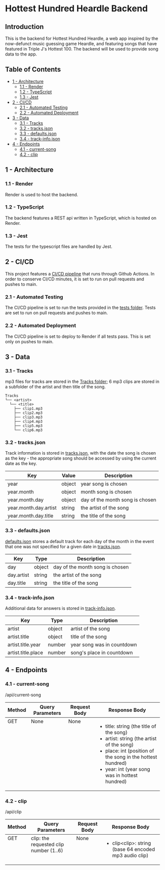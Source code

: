 # Hottest Hundred Heardle Backend

## Introduction

This is the backend for Hottest Hundred Heardle, a web app inspired by the now-defunct music guessing game Heardle, and featuring songs that have featured in Triple J's Hottest 100. The backend will be used to provide song data to the app.

## Table of Contents
- [1 - Architecture](#1---architecture)
  - [1.1 - Render](#11---render)
  - [1.2 - TypeScript](#12---typescript)
  - [1.3 - Jest](#13---jest)
- [2 - CI/CD](#2---cicd)
  - [2.1 - Automated Testing](#21---automated-testing)
  - [2.2 - Automated Deployment](#22---automated-deployment)
- [3 - Data](#3---data)
  - [3.1 - Tracks](#31---tracks)
  - [3.2 - tracks.json](#32---tracksjson)
  - [3.3 - defaults.json](#33---defaultsjson)
  - [3.4 - track-info.json](#34---track-infojson)
- [4 - Endpoints](#4---endpoints)
  - [4.1 - current-song](#41---current-song)
  - [4.2 - clip](#42---clip)


## 1 - Architecture

### 1.1 - Render

Render is used to host the backend.

### 1.2 - TypeScript

The backend features a REST api written in TypeScript, which is hosted on Render.

### 1.3 - Jest

The tests for the typescript files are handled by Jest.

## 2 - CI/CD

This project features a [CI/CD pipeline](.github/workflows/test-deploy.yml) that runs through Github Actions. In order to conserve CI/CD minutes, it is set to run on pull requests and pushes to main.

### 2.1 - Automated Testing

The CI/CD pipeline is set to run the tests provided in the [tests folder](test/). Tests are set to run on pull requests and pushes to main.

### 2.2 - Automated Deployment

The CI/CD pipeline is set to deploy to Render if all tests pass. This is set only on pushes to main.

## 3 - Data

### 3.1 - Tracks

mp3 files for tracks are stored in the [Tracks folder](/Tracks/); 6 mp3 clips are stored in a subfolder of the artist and then title of the song.

```
Tracks
└── <artist>
  └── <title>
    ├── clip1.mp3
    ├── clip2.mp3
    ├── clip3.mp3
    ├── clip4.mp3
    ├── clip5.mp3
    └── clip6.mp3
```

### 3.2 - tracks.json

Track information is stored in [tracks.json](data/tracks.json), with the date the song is chosen as the key - the appropriate song should be accessed by using the current date as the key.

| Key                   | Value  | Description                     |
| --------------------- | ------ | ------------------------------- |
| year                  | object | year song is chosen             |
| year.month            | object | month song is chosen            |
| year.month.day        | object | day of the month song is chosen |
| year.month.day.artist | string | the artist of the song          |
| year.month.day.title  | string | the title of the song           |

### 3.3 - defaults.json

[defaults.json](data/defaults.json) stores a default track for each day of the month in the event that one was not specified for a given date in [tracks.json](#32---tracksjson).

| Key        | Type   | Description                     |
| ---------- | ------ | ------------------------------- |
| day        | object | day of the month song is chosen |
| day.artist | string | the artist of the song          |
| day.title  | string | the title of the song           |

### 3.4 - track-info.json

Additional data for answers is stored in [track-info.json](data/track-info.json).

| Key                | Type   | Description                |
| ------------------ | ------ | -------------------------- |
| artist             | object | artist of the song         |
| artist.title       | object | title of the song          |
| artist.title.year  | number | year song was in countdown |
| artist.title.place | number | song's place in countdown  |

## 4 - Endpoints

### 4.1 - current-song

/api/current-song

<table>
  <thead>
    <tr>
      <th>Method</th>
      <th>Query Parameters</th>
      <th>Request Body</th>
      <th>Response Body</th>
    </tr>
  </thead>
  <tbody>
    <tr>
      <td style="vertical-align:top">GET</td>
      <td style="vertical-align:top">None</td>
      <td style="vertical-align:top">None</td>
      <td>
        <ul>
          <li>title: string (the title of the song)</li>
          <li>artist: string (the artist of the song)</li>
          <li>place: int (position of the song in the hottest hundred)</li>
          <li>year: int (year song was in hottest hundred)</li>
        </ul>  
      </td>
    </tr>
  </tbody>
</table>

### 4.2 - clip

/api/clip

<table>
  <thead>
    <tr>
      <th>Method</th>
      <th>Query Parameters</th>
      <th>Request Body</th>
      <th>Response Body</th>
    </tr>
  </thead>
  <tbody>
    <tr>
      <td style="vertical-align:top">GET</td>
      <td style="vertical-align:top">clip: the requested clip number (1..6)</td>
      <td style="vertical-align:top">None</td>
      <td>
        <ul>
          <li>clip&lt;clip&gt;: string (base 64 encoded mp3 audio clip)</li>
        </ul>  
      </td>
    </tr>
  </tbody>
</table>
